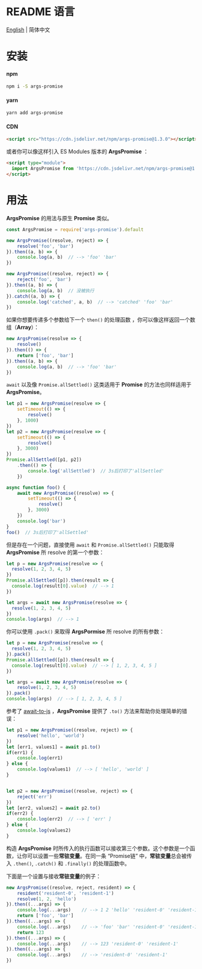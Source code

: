 # README 语言

[English](./README.md) | 简体中文

# 安装

#### npm

```bash
npm i -S args-promise
```

#### yarn

```bash
yarn add args-promise
```



#### CDN

```html
<script src="https://cdn.jsdelivr.net/npm/args-promise@1.3.0"></script>
```

或者你可以像这样引入 ES Modules 版本的 **ArgsPromise** ：

```html
<script type="module">
  import ArgsPromise from 'https://cdn.jsdelivr.net/npm/args-promise@1.3.0/dist/ArgsPromise.esm.min.js'
</script>
```





# 用法

**ArgsPromise** 的用法与原生 **Promise** 类似。 

```javascript
const ArgsPromise = require('args-promise').default

new ArgsPromise((resolve, reject) => {
    resolve('foo', 'bar')
}).then((a, b) => {
    console.log(a, b)  // --> 'foo' 'bar'
})

new ArgsPromise((resolve, reject) => {
    reject('foo', 'bar')
}).then((a, b) => {
    console.log(a, b)  // 没被执行
}).catch((a, b) => {
    console.log('catched', a, b)  // --> 'catched' 'foo' 'bar'
})
```



如果你想要传递多个参数给下一个 `then()` 的处理函数 ，你可以像这样返回一个数组（**Array**）：

```javascript
new ArgsPromise(resolve => {
    resolve()
}).then(() => {
    return ['foo', 'bar']
}).then((a, b) => {
    console.log(a, b)  // --> 'foo' 'bar'
})
```



`await` 以及像 `Promise.allSettled()` 这类适用于 **Promise** 的方法也同样适用于 **ArgsPromise**。

```javascript
let p1 = new ArgsPromise(resolve => {
    setTimeout(() => {
        resolve()
    }, 1000)
})
let p2 = new ArgsPromise(resolve => {
    setTimeout(() => {
        resolve()
    }, 3000)
})
Promise.allSettled([p1, p2])
    .then(() => {
        console.log('allSettled')  // 3s后打印了'allSettled'
    })
```

```javascript
async function foo() {
    await new ArgsPromise((resolve) => {
        setTimeout(() => {
            resolve()
        }, 3000)
    })
    console.log('bar')
}
foo()  // 3s后打印了'allSettled'
```

但是存在一个问题，直接使用 `await`  和 `Promise.allSettled()` 只能取得 **ArgsPromise** 所 resolve 的第一个参数：

```javascript
let p = new ArgsPromise(resolve => {
  resolve(1, 2, 3, 4, 5)
})
Promise.allSettled([p]).then(result => {
  console.log(result[0].value)  // --> 1
})

let args = await new ArgsPromise(resolve => {
  resolve(1, 2, 3, 4, 5)
})
console.log(args)  // --> 1
```

你可以使用 `.pack()` 来取得 **ArgsPormise** 所 resolve 的所有参数：

```javascript
let p = new ArgsPromise(resolve => {
  resolve(1, 2, 3, 4, 5)
}).pack()
Promise.allSettled([p]).then(result => {
  console.log(result[0].value)  // --> [ 1, 2, 3, 4, 5 ]
})

let args = await new ArgsPromise(resolve => {
	resolve(1, 2, 3, 4, 5)
}).pack()
console.log(args)  // --> [ 1, 2, 3, 4, 5 ]
```



参考了 [await-to-js](https://www.npmjs.com/package/await-to-js) ，**ArgsPromise** 提供了 `.to()` 方法来帮助你处理简单的错误：

```javascript
let p1 = new ArgsPromise((resolve, reject) => {
	resolve('hello', 'world')
})
let [err1, values1] = await p1.to()
if(err1) {
	console.log(err1)
} else {
	console.log(values1)  // --> [ 'hello', 'world' ]
}


let p2 = new ArgsPromise((resolve, reject) => {
	reject('err')
})
let [err2, values2] = await p2.to()
if(err2) {
	console.log(err2)  // --> [ 'err' ]
} else {
	console.log(values2)
}
```



构造 **ArgsPromise** 时所传入的执行函数可以接收第三个参数。这个参数是一个函数，让你可以设置一些**常驻变量**。在同一条 “Promise链” 中，**常驻变量**总会被传入 `.then()`, `.catch()` 和 `.finally()` 的处理函数中。

下面是一个设置与接收**常驻变量**的例子：

```javascript
new ArgsPromise((resolve, reject, resident) => {
    resident('resident-0', 'resident-1')
    resolve(1, 2, 'hello')
}).then((...args) => {
    console.log(...args)    // --> 1 2 'hello' 'resident-0' 'resident-1'
    return ['foo', 'bar']
}).then((...args) => {
    console.log(...args)    // --> 'foo' 'bar' 'resident-0' 'resident-1'
    return 123
}).then((...args) => {
    console.log(...args)    // --> 123 'resident-0' 'resident-1'
}).then((...args) => {
    console.log(...args)    // --> 'resident-0' 'resident-1'
})
```


